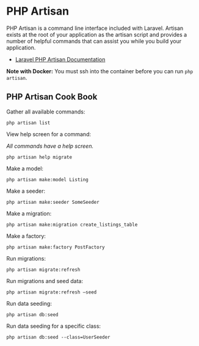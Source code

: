 # PHP Artisan

PHP Artisan is a command line interface included with Laravel. Artisan exists at the root of your application as the artisan script and provides a number of helpful commands that can assist you while you build your application. 

- [Laravel PHP Artisan Documentation](https://laravel.com/docs/10.x/artisan)

**Note with Docker:** You must ssh into the container before you can run `php artisan`.

## PHP Artisan Cook Book

Gather all available commands:

```
php artisan list
```

View help screen for a command:

*All commands have a help screen.*

```
php artisan help migrate
```

Make a model:

```
php artisan make:model Listing
```

Make a seeder:

```
php artisan make:seeder SomeSeeder
```

Make a migration:

```
php artisan make:migration create_listings_table
```

Make a factory:

```
php artisan make:factory PostFactory
```

Run migrations:

```
php artisan migrate:refresh
```

Run migrations and seed data:

```
php artisan migrate:refresh —seed
```

Run data seeding:

```
php artisan db:seed
```

Run data seeding for a specific class:

```
php artisan db:seed --class=UserSeeder
```